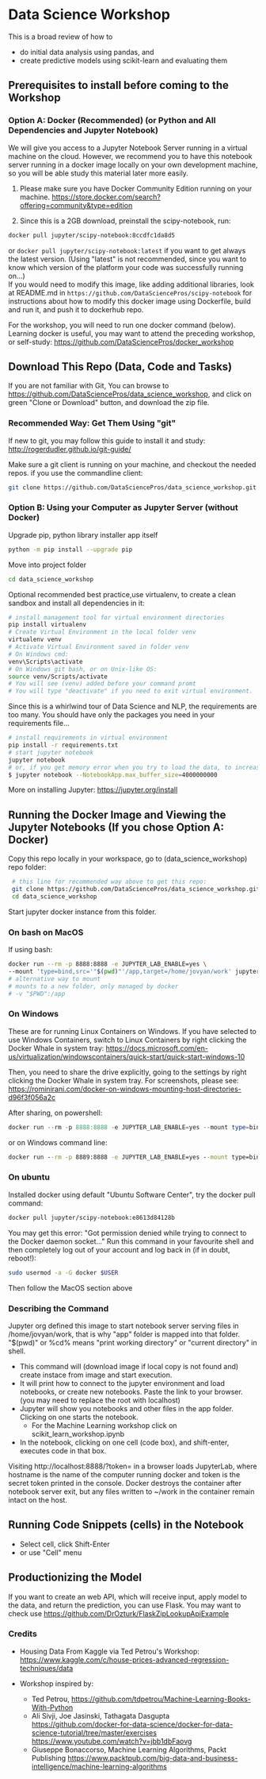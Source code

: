 # Data Science Workshop

This is a broad review of how to
- do initial data analysis using pandas, and 
- create predictive models using scikit-learn and evaluating them

## Prerequisites to install before coming to the Workshop
### Option A: Docker (Recommended) (or Python and All Dependencies and Jupyter Notebook)
We will give you access to a Jupyter Notebook Server running in a virtual machine on the cloud. However, 
we recommend you to have this notebook server running in a docker image locally on your own development machine, 
so you will be able study this material later more easily.

1. Please make sure you have Docker Community Edition running on your machine.
https://store.docker.com/search?offering=community&type=edition

2. Since this is a 2GB download, preinstall the scipy-notebook, run:
```bash
docker pull jupyter/scipy-notebook:8ccdfc1da8d5
```
or `docker pull jupyter/scipy-notebook:latest` if you want to get always the latest version. (Using "latest" is not 
recommended, since you want to know which version of the platform your code was successfully running on...)   
If you would need to modify this image, like adding additional libraries, look at README.md in 
`https://github.com/DataSciencePros/scipy-notebook` for instructions about how to modify this docker image using 
Dockerfile, build and run it, and push it to dockerhub repo.

For the workshop, you will need to run one docker command (below).  
Learning docker is useful, you may want to attend the preceding workshop, or self-study:
https://github.com/DataSciencePros/docker_workshop

## Download This Repo (Data, Code and Tasks)
If you are not familiar with Git, You can browse to https://github.com/DataSciencePros/data_science_workshop, 
and click on green "Clone or Download" button, and download the zip file.

### Recommended Way: Get Them Using "git"
If new to git, you may follow this guide to install it and study:
http://rogerdudler.github.io/git-guide/ 

 [//]: # "or https://product.hubspot.com/blog/git-and-github-tutorial-for-beginners"

Make sure a git client is running on your machine, and checkout the needed repos.
if you use the commandline client:
```bash
git clone https://github.com/DataSciencePros/data_science_workshop.git
```
### Option B: Using your Computer as Jupyter Server (without Docker)
Upgrade pip, python library installer app itself
```bash
python -m pip install --upgrade pip
```

Move into project folder
```bash
cd data_science_workshop
```

Optional recommended best practice,use virtualenv, to create a clean sandbox and install all dependencies in it:
```bash
# install management tool for virtual environment directories
pip install virtualenv
# Create Virtual Environment in the local folder venv
virtualenv venv
# Activate Virtual Environment saved in folder venv
# On Windows cmd:
venv\Scripts\activate
# On Windows git bash, or on Unix-like OS:
source venv/Scripts/activate
# You will see (venv) added before your command promt
# You will type "deactivate" if you need to exit virtual environment.
```


Since this is a whirlwind tour of Data Science and NLP, the requirements are too many.
You should have only the packages you need in your requirements file...
```bash 
# install requirements in virtual environment
pip install -r requirements.txt
# start jupyter notebook
jupyter notebook
# or, if you get memory error when you try to load the data, to increase memory to close to 4 Gb, set to  4 Billion bytes
$ jupyter notebook --NotebookApp.max_buffer_size=4000000000
```

More on installing Jupyter:
https://jupyter.org/install

## Running the Docker Image and Viewing the Jupyter Notebooks (If you chose Option A: Docker)
Copy this repo locally in your workspace, go to (data_science_workshop) repo folder:
```bash
 # this line for recommended way above to get this repo:
 git clone https://github.com/DataSciencePros/data_science_workshop.git
 cd data_science_workshop
```
Start jupyter docker instance from this folder.

### On bash on MacOS
If using bash:
 ```bash
 docker run --rm -p 8888:8888 -e JUPYTER_LAB_ENABLE=yes \
 --mount 'type=bind,src='"$(pwd)"'/app,target=/home/jovyan/work' jupyter/scipy-notebook:8ccdfc1da8d5
 # alternative way to mount
 # mounts to a new folder, only managed by docker
 # -v "$PWD":/app
```
### On Windows
These are for running Linux Containers on Windows.
If you have selected to use Windows Containers, switch to Linux Containers by right clicking the Docker Whale in system tray:
https://docs.microsoft.com/en-us/virtualization/windowscontainers/quick-start/quick-start-windows-10

Then, you need to share the drive explicitly, going to the settings by right clicking the Docker Whale in system tray.
For screenshots, please see:
https://rominirani.com/docker-on-windows-mounting-host-directories-d96f3f056a2c

After sharing, on powershell: 
```powershell
docker run --rm -p 8888:8888 -e JUPYTER_LAB_ENABLE=yes --mount type=bind,src=$(pwd)/app,target=/home/jovyan/work jupyter/scipy-notebook:e8613d84128b
```
or on Windows command line:
```cmd
docker run --rm -p 8889:8888 -e JUPYTER_LAB_ENABLE=yes --mount type=bind,src=%cd%/app,target=/home/jovyan/work jupyter/scipy-notebook:e8613d84128b
```

### On ubuntu
Installed docker using default "Ubuntu Software Center", try the docker pull command:
```bash
docker pull jupyter/scipy-notebook:e8613d84128b
```
You may get this error:
"Got permission denied while trying to connect to the Docker daemon socket..."
Run this command in your favourite shell and then completely log out of your account and log back in (if in doubt, reboot!):

```bash
sudo usermod -a -G docker $USER
```
Then follow the MacOS section above

### Describing the Command 

Jupyter org defined this image to start notebook server serving files in /home/jovyan/work,
that is why "app" folder is mapped into that folder.
"$(pwd)" or %cd% means "print working directory" or "current directory" in shell.

- This command will (download image if local copy is not found and) create instace from image and start execution.
- It will print how to connect to the jupyter environment and load notebooks, or create new notebooks.
Paste the link to your browser.
(you may need to replace the root with localhost)
- Jupyter will show you notebooks and other files in the app folder. Clicking on one starts the notebook. 
  - For the Machine Learning workshop click on scikit_learn_workshop.ipynb
- In the notebook, clicking on one cell (code box), and shift-enter, executes code in that box.

Visiting http://localhost:8888/?token=<token> in a browser loads JupyterLab, where hostname is the name of the computer running docker and token is the secret token printed in the console. Docker destroys the container after notebook server exit, but any files written to ~/work in the container remain intact on the host.

## Running Code Snippets (cells) in the Notebook
- Select cell, click Shift-Enter
- or use "Cell" menu

## Productionizing the Model
If you want to create an web API, which will receive input, apply model to the data, and return the prediction, you can use Flask.
You may want to check use 
https://github.com/DrOzturk/FlaskZipLookupApiExample
### Credits
- Housing Data From Kaggle via Ted Petrou's Workshop: 
https://www.kaggle.com/c/house-prices-advanced-regression-techniques/data

- Workshop inspired by: 
  - Ted Petrou, https://github.com/tdpetrou/Machine-Learning-Books-With-Python
  - Ali Sivji, Joe Jasinski, Tathagata Dasgupta
  https://github.com/docker-for-data-science/docker-for-data-science-tutorial/tree/master/exercises
  https://www.youtube.com/watch?v=jbb1dbFaovg
  - Giuseppe Bonaccorso, Machine Learning Algorithms, Packt Publishing
  https://www.packtpub.com/big-data-and-business-intelligence/machine-learning-algorithms
